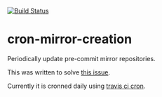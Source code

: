 [![Build Status](https://travis-ci.org/pre-commit/cron-mirror-creation.svg?branch=master)](https://travis-ci.org/pre-commit/cron-mirror-creation)

cron-mirror-creation
====================

Periodically update pre-commit mirror repositories.

This was written to solve [this issue][1].

Currently it is cronned daily using [travis ci cron][2].

[1]: https://github.com/pre-commit/pre-commit/issues/265
[2]: https://docs.travis-ci.com/user/cron-jobs/
